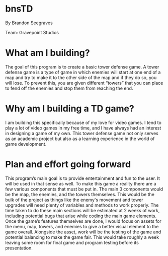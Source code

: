 # bnsTD
By Brandon Seegraves

Team: Gravepoint Studios 

# What am I building?
The goal of this program is to create a basic tower defense game. A tower defense game is a type of game in which enemies will start at one end of a map and try to make it to the other side of the map and if they do so, you will lose. To prevent this, you are given different “towers” that you can place to fend off the enemies and stop them from reaching the end.

# Why am I building a TD game?
I am building this specifically because of my love for video games. I tend to play a lot of video games in my free time, and I have always had an interest in designing a game of my own. This tower defense game not only serves as an academic project but also as a learning experience in the world of game development. 

# Plan and effort going forward
This program’s main goal is to provide entertainment and fun to the user. It will be used in that sense as well.
To make this game a reality there are a few various components that must be put in. The main 3 components would be the map, the enemies, and the towers themselves. This would be the bulk of the project as things like the enemy's movement and tower upgrades will need plenty of variables and methods to work properly. The time taken to do these main sections will be estimated at 2 weeks of work, including potential bugs that arise while coding the main game elements. Once the game’s features themselves are done, I would focus on assets for the menu, map, towers, and enemies to give a better visual element to the game overall. Alongside the asset, work will be the testing of the game and potential balancing to make the game fair. This would take roughly a week leaving some room for final game and program testing before its presentation.
